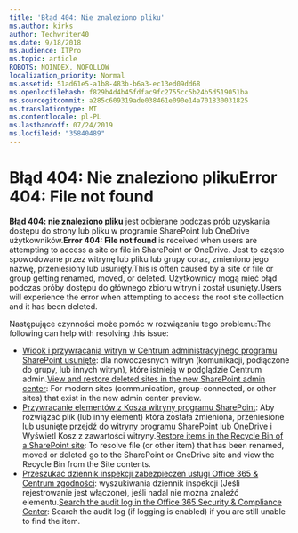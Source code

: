 ```yaml
---
title: 'Błąd 404: Nie znaleziono pliku'
ms.author: kirks
author: Techwriter40
ms.date: 9/18/2018
ms.audience: ITPro
ms.topic: article
ROBOTS: NOINDEX, NOFOLLOW
localization_priority: Normal
ms.assetid: 51ad61e5-a1b8-483b-b6a3-ec13ed09dd68
ms.openlocfilehash: f829b4d4b45fdfac9fc2755cc5b24b5d519051ba
ms.sourcegitcommit: a285c609319ade038461e090e14a701830031825
ms.translationtype: MT
ms.contentlocale: pl-PL
ms.lasthandoff: 07/24/2019
ms.locfileid: "35840489"
---
```

# <a name="error-404-file-not-found"></a><span data-ttu-id="9d711-102">Błąd 404: Nie znaleziono pliku</span><span class="sxs-lookup"><span data-stu-id="9d711-102">Error 404: File not found</span></span>

<span data-ttu-id="9d711-103">**Błąd 404: nie znaleziono pliku** jest odbierane podczas prób uzyskania dostępu do strony lub pliku w programie SharePoint lub OneDrive użytkowników.</span><span class="sxs-lookup"><span data-stu-id="9d711-103">**Error 404: File not found** is received when users are attempting to access a site or file in SharePoint or OneDrive.</span></span> <span data-ttu-id="9d711-104">Jest to często spowodowane przez witrynę lub pliku lub grupy coraz, zmieniono jego nazwę, przeniesiony lub usunięty.</span><span class="sxs-lookup"><span data-stu-id="9d711-104">This is often caused by a site or file or group getting renamed, moved, or deleted.</span></span>
<span data-ttu-id="9d711-105">Użytkownicy mogą mieć błąd podczas próby dostępu do głównego zbioru witryn i został usunięty.</span><span class="sxs-lookup"><span data-stu-id="9d711-105">Users will experience the error when attempting to access the root site collection and it has been deleted.</span></span>

<span data-ttu-id="9d711-106">Następujące czynności może pomóc w rozwiązaniu tego problemu:</span><span class="sxs-lookup"><span data-stu-id="9d711-106">The following can help with resolving this issue:</span></span>
- <span data-ttu-id="9d711-107">[Widok i przywracania witryn w Centrum administracyjnego programu SharePoint usunięte](https://docs.microsoft.com/sharepoint/view-and-restore-deleted-sites-in-new-admin-center): dla nowoczesnych witryn (komunikacji, podłączone do grupy, lub innych witryn), które istnieją w podglądzie Centrum admin.</span><span class="sxs-lookup"><span data-stu-id="9d711-107">[View and restore deleted sites in the new SharePoint admin center](https://docs.microsoft.com/sharepoint/view-and-restore-deleted-sites-in-new-admin-center):  For modern sites (communication, group-connected, or other sites) that exist in the new admin center preview.</span></span>
- <span data-ttu-id="9d711-108">[Przywracanie elementów z Kosza witryny programu SharePoint](https://support.office.com/article/Restore-items-in-the-Recycle-Bin-of-a-SharePoint-site-6df466b6-55f2-4898-8d6e-c0dff851a0be): Aby rozwiązać plik (lub inny element) która została zmieniona, przeniesione lub usunięte przejdź do witryny programu SharePoint lub OneDrive i Wyświetl Kosz z zawartości witryny.</span><span class="sxs-lookup"><span data-stu-id="9d711-108">[Restore items in the Recycle Bin of a SharePoint site](https://support.office.com/article/Restore-items-in-the-Recycle-Bin-of-a-SharePoint-site-6df466b6-55f2-4898-8d6e-c0dff851a0be):  To resolve file (or other item) that has been renamed, moved or deleted go to the SharePoint or OneDrive site and view the Recycle Bin from the Site contents.</span></span>
- <span data-ttu-id="9d711-109">[Przeszukać dziennik inspekcji zabezpieczeń usługi Office 365 &amp; Centrum zgodności](https://support.office.com/client/search-the-audit-log-in-the-office-365-security-compliance-center-0d4d0f35-390b-4518-800e-0c7ec95e946c): wyszukiwania dziennik inspekcji (Jeśli rejestrowanie jest włączone), jeśli nadal nie można znaleźć elementu.</span><span class="sxs-lookup"><span data-stu-id="9d711-109">[Search the audit log in the Office 365 Security &amp; Compliance Center](https://support.office.com/client/search-the-audit-log-in-the-office-365-security-compliance-center-0d4d0f35-390b-4518-800e-0c7ec95e946c):  Search the audit log (if logging is enabled) if you are still unable to find the item.</span></span>




    


